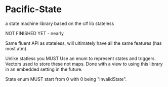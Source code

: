 # Pacific-State
a state machine library based on the c# lib stateless

NOT FINISHED YET - nearly 

Same fluent API as stateless, will ultimately have all the same features (has most atm).

Unlike statless you MUST Use an enum to represent states and triggers. Vectors used to store these not maps. Done with a view to using this library in an embedded setting in the future.

State enum MUST start from 0 with 0 being "InvalidState".

